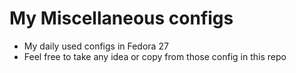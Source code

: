 # My Miscellaneous configs

- My daily used configs in Fedora 27
- Feel free to take any idea or copy from those config in this repo


